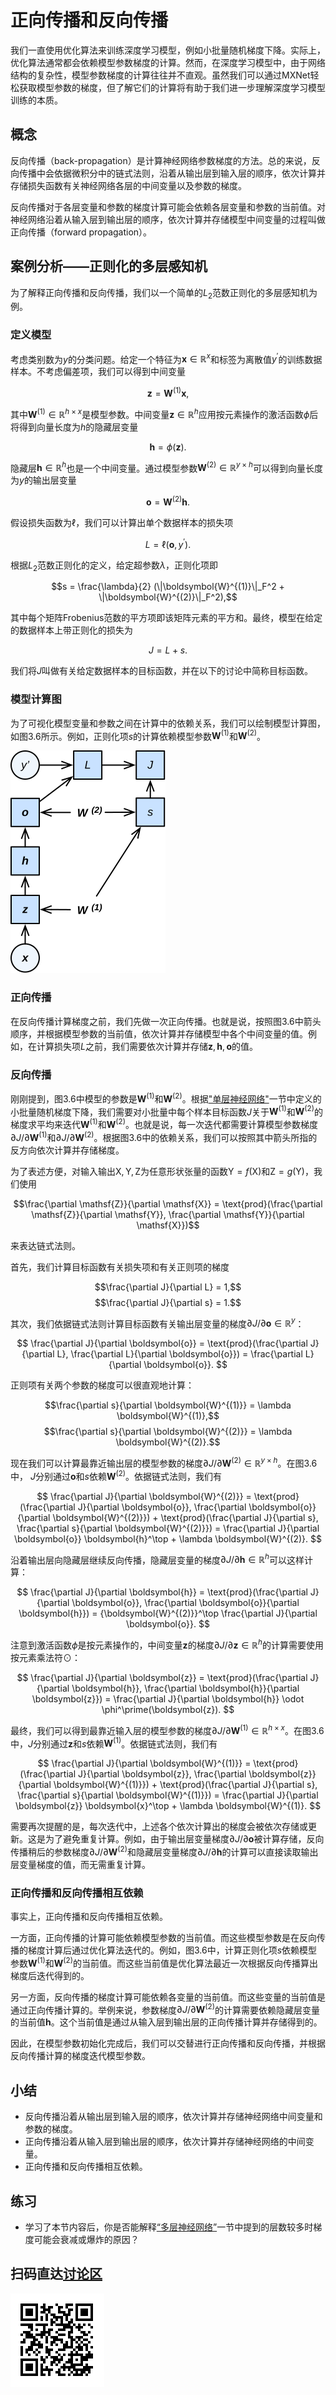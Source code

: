 # 正向传播和反向传播


我们一直使用优化算法来训练深度学习模型，例如小批量随机梯度下降。实际上，优化算法通常都会依赖模型参数梯度的计算。然而，在深度学习模型中，由于网络结构的复杂性，模型参数梯度的计算往往并不直观。虽然我们可以通过MXNet轻松获取模型参数的梯度，但了解它们的计算将有助于我们进一步理解深度学习模型训练的本质。


## 概念

反向传播（back-propagation）是计算神经网络参数梯度的方法。总的来说，反向传播中会依据微积分中的链式法则，沿着从输出层到输入层的顺序，依次计算并存储损失函数有关神经网络各层的中间变量以及参数的梯度。

反向传播对于各层变量和参数的梯度计算可能会依赖各层变量和参数的当前值。对神经网络沿着从输入层到输出层的顺序，依次计算并存储模型中间变量的过程叫做正向传播（forward propagation）。


## 案例分析——正则化的多层感知机

为了解释正向传播和反向传播，我们以一个简单的$L_2$范数正则化的多层感知机为例。


### 定义模型

考虑类别数为$y$的分类问题。给定一个特征为$\boldsymbol{x} \in \mathbb{R}^x$和标签为离散值$y^\prime$的训练数据样本。不考虑偏差项，我们可以得到中间变量

$$\boldsymbol{z} = \boldsymbol{W}^{(1)} \boldsymbol{x},$$

其中$\boldsymbol{W}^{(1)} \in \mathbb{R}^{h \times x}$是模型参数。中间变量$\boldsymbol{z} \in \mathbb{R}^h$应用按元素操作的激活函数$\phi$后将得到向量长度为$h$的隐藏层变量

$$\boldsymbol{h} = \phi (\boldsymbol{z}).$$

隐藏层$\boldsymbol{h} \in \mathbb{R}^h$也是一个中间变量。通过模型参数$\boldsymbol{W}^{(2)} \in \mathbb{R}^{y \times h}$可以得到向量长度为$y$的输出层变量

$$\boldsymbol{o} = \boldsymbol{W}^{(2)} \boldsymbol{h}.$$

假设损失函数为$\ell$，我们可以计算出单个数据样本的损失项

$$L = \ell(\boldsymbol{o}, y^\prime).$$

根据$L_2$范数正则化的定义，给定超参数$\lambda$，正则化项即

$$s = \frac{\lambda}{2} (\|\boldsymbol{W}^{(1)}\|_F^2 + \|\boldsymbol{W}^{(2)}\|_F^2),$$

其中每个矩阵Frobenius范数的平方项即该矩阵元素的平方和。最终，模型在给定的数据样本上带正则化的损失为

$$J = L + s.$$

我们将$J$叫做有关给定数据样本的目标函数，并在以下的讨论中简称目标函数。


### 模型计算图

为了可视化模型变量和参数之间在计算中的依赖关系，我们可以绘制模型计算图，如图3.6所示。例如，正则化项$s$的计算依赖模型参数$\boldsymbol{W}^{(1)}$和$\boldsymbol{W}^{(2)}$。

![模型计算中的依赖关系](../img/backprop.svg)


### 正向传播

在反向传播计算梯度之前，我们先做一次正向传播。也就是说，按照图3.6中箭头顺序，并根据模型参数的当前值，依次计算并存储模型中各个中间变量的值。例如，在计算损失项$L$之前，我们需要依次计算并存储$\boldsymbol{z}, \boldsymbol{h}, \boldsymbol{o}$的值。


### 反向传播

刚刚提到，图3.6中模型的参数是$\boldsymbol{W}^{(1)}$和$\boldsymbol{W}^{(2)}$。根据["单层神经网络"](shallow-model.md)一节中定义的小批量随机梯度下降，我们需要对小批量中每个样本目标函数$J$关于$\boldsymbol{W}^{(1)}$和$\boldsymbol{W}^{(2)}$的梯度求平均来迭代$\boldsymbol{W}^{(1)}$和$\boldsymbol{W}^{(2)}$。也就是说，每一次迭代都需要计算模型参数梯度$\partial J/\partial \boldsymbol{W}^{(1)}$和$\partial J/\partial \boldsymbol{W}^{(2)}$。根据图3.6中的依赖关系，我们可以按照其中箭头所指的反方向依次计算并存储梯度。

为了表述方便，对输入输出$\mathsf{X}, \mathsf{Y}, \mathsf{Z}$为任意形状张量的函数$\mathsf{Y}=f(\mathsf{X})$和$\mathsf{Z}=g(\mathsf{Y})$，我们使用

$$\frac{\partial \mathsf{Z}}{\partial \mathsf{X}} = \text{prod}(\frac{\partial \mathsf{Z}}{\partial \mathsf{Y}}, \frac{\partial \mathsf{Y}}{\partial \mathsf{X}})$$

来表达链式法则。


首先，我们计算目标函数有关损失项和有关正则项的梯度

$$\frac{\partial J}{\partial L} = 1,$$ 
$$\frac{\partial J}{\partial s} = 1.$$



其次，我们依据链式法则计算目标函数有关输出层变量的梯度$\partial J/\partial \boldsymbol{o} \in \mathbb{R}^{y}$：

$$
\frac{\partial J}{\partial \boldsymbol{o}} 
= \text{prod}(\frac{\partial J}{\partial L}, \frac{\partial L}{\partial \boldsymbol{o}})
= \frac{\partial L}{\partial \boldsymbol{o}}.
$$


正则项有关两个参数的梯度可以很直观地计算：

$$\frac{\partial s}{\partial \boldsymbol{W}^{(1)}} = \lambda \boldsymbol{W}^{(1)},$$ $$\frac{\partial s}{\partial \boldsymbol{W}^{(2)}} = \lambda \boldsymbol{W}^{(2)}.$$



现在我们可以计算最靠近输出层的模型参数的梯度$\partial J/\partial \boldsymbol{W}^{(2)} \in \mathbb{R}^{y \times h}$。在图3.6中，
$J$分别通过$\boldsymbol{o}$和$s$依赖$\boldsymbol{W}^{(2)}$。依据链式法则，我们有

$$
\frac{\partial J}{\partial \boldsymbol{W}^{(2)}} 
= \text{prod}(\frac{\partial J}{\partial \boldsymbol{o}}, \frac{\partial \boldsymbol{o}}{\partial \boldsymbol{W}^{(2)}}) + \text{prod}(\frac{\partial J}{\partial s}, \frac{\partial s}{\partial \boldsymbol{W}^{(2)}})
= \frac{\partial J}{\partial \boldsymbol{o}} \boldsymbol{h}^\top + \lambda \boldsymbol{W}^{(2)}.
$$


沿着输出层向隐藏层继续反向传播，隐藏层变量的梯度$\partial J/\partial \boldsymbol{h} \in \mathbb{R}^h$可以这样计算：

$$
\frac{\partial J}{\partial \boldsymbol{h}} 
= \text{prod}(\frac{\partial J}{\partial \boldsymbol{o}}, \frac{\partial \boldsymbol{o}}{\partial \boldsymbol{h}})
= {\boldsymbol{W}^{(2)}}^\top \frac{\partial J}{\partial \boldsymbol{o}}.
$$


注意到激活函数$\phi$是按元素操作的，中间变量$\boldsymbol{z}$的梯度$\partial J/\partial \boldsymbol{z} \in \mathbb{R}^h$的计算需要使用按元素乘法符$\odot$：

$$
\frac{\partial J}{\partial \boldsymbol{z}} 
= \text{prod}(\frac{\partial J}{\partial \boldsymbol{h}}, \frac{\partial \boldsymbol{h}}{\partial \boldsymbol{z}})
= \frac{\partial J}{\partial \boldsymbol{h}} \odot \phi^\prime(\boldsymbol{z}).
$$

最终，我们可以得到最靠近输入层的模型参数的梯度$\partial J/\partial \boldsymbol{W}^{(1)} \in \mathbb{R}^{h \times x}$。在图3.6中，$J$分别通过$\boldsymbol{z}$和$s$依赖$\boldsymbol{W}^{(1)}$。依据链式法则，我们有

$$
\frac{\partial J}{\partial \boldsymbol{W}^{(1)}} 
= \text{prod}(\frac{\partial J}{\partial \boldsymbol{z}}, \frac{\partial \boldsymbol{z}}{\partial \boldsymbol{W}^{(1)}}) + \text{prod}(\frac{\partial J}{\partial s}, \frac{\partial s}{\partial \boldsymbol{W}^{(1)}})
= \frac{\partial J}{\partial \boldsymbol{z}} \boldsymbol{x}^\top + \lambda \boldsymbol{W}^{(1)}.
$$


需要再次提醒的是，每次迭代中，上述各个依次计算出的梯度会被依次存储或更新。这是为了避免重复计算。例如，由于输出层变量梯度$\partial J/\partial \boldsymbol{o}$被计算存储，反向传播稍后的参数梯度$\partial J/\partial \boldsymbol{W}^{(2)}$和隐藏层变量梯度$\partial J/\partial \boldsymbol{h}$的计算可以直接读取输出层变量梯度的值，而无需重复计算。

### 正向传播和反向传播相互依赖

事实上，正向传播和反向传播相互依赖。

一方面，正向传播的计算可能依赖模型参数的当前值。而这些模型参数是在反向传播的梯度计算后通过优化算法迭代的。例如，图3.6中，计算正则化项$s$依赖模型参数$\boldsymbol{W}^{(1)}$和$\boldsymbol{W}^{(2)}$的当前值。而这些当前值是优化算法最近一次根据反向传播算出梯度后迭代得到的。

另一方面，反向传播的梯度计算可能依赖各变量的当前值。而这些变量的当前值是通过正向传播计算的。举例来说，参数梯度$\partial J/\partial \boldsymbol{W}^{(2)}$的计算需要依赖隐藏层变量的当前值$\boldsymbol{h}$。这个当前值是通过从输入层到输出层的正向传播计算并存储得到的。

因此，在模型参数初始化完成后，我们可以交替进行正向传播和反向传播，并根据反向传播计算的梯度迭代模型参数。

## 小结

* 反向传播沿着从输出层到输入层的顺序，依次计算并存储神经网络中间变量和参数的梯度。
* 正向传播沿着从输入层到输出层的顺序，依次计算并存储神经网络的中间变量。
* 正向传播和反向传播相互依赖。


## 练习

* 学习了本节内容后，你是否能解释[“多层神经网络”](multi-layer.md)一节中提到的层数较多时梯度可能会衰减或爆炸的原因？


## 扫码直达[讨论区](https://discuss.gluon.ai/t/topic/3710)


![](../img/qr_backprop.svg)
